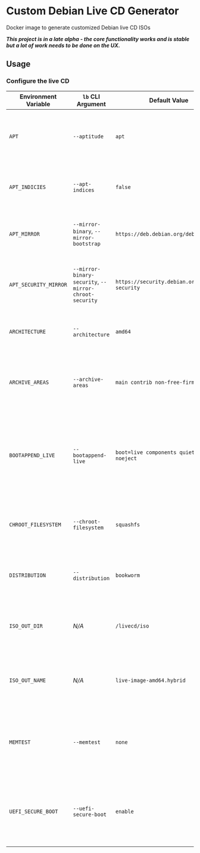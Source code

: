 # Custom Debian Live CD Generator

Docker image to generate customized Debian live CD ISOs

***This project is in a late alpha - the core functionality works and is stable but a lot of work needs to be done on the UX.***

## Usage

### Configure the live CD

| Environment Variable | `lb` CLI Argument | Default Value | Details |
| -------------------- | ------------ | ------------- | ------- |
| `APT` | `--aptitude` | `apt` | Controls which package manager to use in the live CD environment |
| `APT_INDICIES` | `--apt-indices` | `false` | Controls whether the APT index lists are included in the live ISO |
| `APT_MIRROR` | `--mirror-binary`, `--mirror-bootstrap` | `https://deb.debian.org/debian` | Controls which APT mirror packages will be pulled from |
| `APT_SECURITY_MIRROR` | `--mirror-binary-security`, `--mirror-chroot-security` | `https://security.debian.org/debian-security` | Controls which APT mirror security updates will be pulled from |
| `ARCHITECTURE` | `--architecture` | `amd64` | Controls which architecture the live CD is built for |
| `ARCHIVE_AREAS` | `--archive-areas` | `main contrib non-free-firmware` | Controls which areas of the APT repositories are searched for packages |
| `BOOTAPPEND_LIVE` | `--bootappend-live` | `boot=live components quiet splash noeject` | Space-separated list of kernel parameters to append to the default kernel command line for the live CD |
| `CHROOT_FILESYSTEM` | `--chroot-filesystem` | `squashfs` | Controls the filesystem for storing the live OS root filesystem on the ISO |
| `DISTRIBUTION` | `--distribution` | `bookworm` | Controls which version of Debian is installed in the live OS |
| `ISO_OUT_DIR` | *N/A* | `/livecd/iso` | Controls the path where the built ISO should be placed inside the container |
| `ISO_OUT_NAME` | *N/A* | `live-image-amd64.hybrid` | Controls the base name (without ISO extension) of the output ISO image |
| `MEMTEST` | `--memtest` | `none` | Controls which, if any, `memtest` binary is included as a boot option on the live CD boot menu |
| `UEFI_SECURE_BOOT` | `--uefi-secure-boot` | `enable` | Controls whether the signed EFI binaries should be included in the live CD to support Secure Boot |
